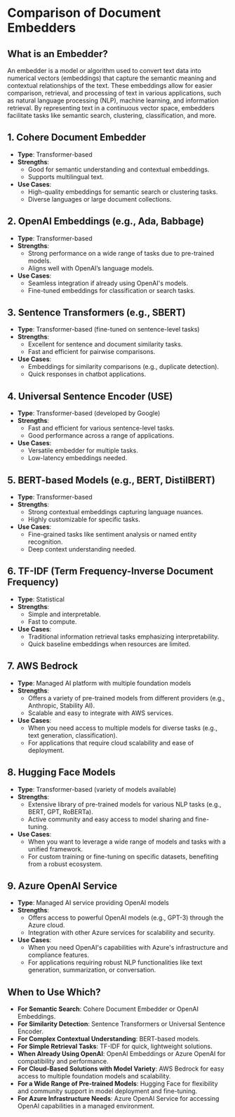 # Comparison of Document Embedders

## What is an Embedder?
An embedder is a model or algorithm used to convert text data into numerical vectors (embeddings) that capture the semantic meaning and contextual relationships of the text. These embeddings allow for easier comparison, retrieval, and processing of text in various applications, such as natural language processing (NLP), machine learning, and information retrieval. By representing text in a continuous vector space, embedders facilitate tasks like semantic search, clustering, classification, and more.

## 1. Cohere Document Embedder
- **Type**: Transformer-based
- **Strengths**:
    - Good for semantic understanding and contextual embeddings.
    - Supports multilingual text.
- **Use Cases**:
    - High-quality embeddings for semantic search or clustering tasks.
    - Diverse languages or large document collections.

## 2. OpenAI Embeddings (e.g., Ada, Babbage)
- **Type**: Transformer-based
- **Strengths**:
    - Strong performance on a wide range of tasks due to pre-trained models.
    - Aligns well with OpenAI’s language models.
- **Use Cases**:
    - Seamless integration if already using OpenAI's models.
    - Fine-tuned embeddings for classification or search tasks.

## 3. Sentence Transformers (e.g., SBERT)
- **Type**: Transformer-based (fine-tuned on sentence-level tasks)
- **Strengths**:
    - Excellent for sentence and document similarity tasks.
    - Fast and efficient for pairwise comparisons.
- **Use Cases**:
    - Embeddings for similarity comparisons (e.g., duplicate detection).
    - Quick responses in chatbot applications.

## 4. Universal Sentence Encoder (USE)
- **Type**: Transformer-based (developed by Google)
- **Strengths**:
    - Fast and efficient for various sentence-level tasks.
    - Good performance across a range of applications.
- **Use Cases**:
    - Versatile embedder for multiple tasks.
    - Low-latency embeddings needed.

## 5. BERT-based Models (e.g., BERT, DistilBERT)
- **Type**: Transformer-based
- **Strengths**:
    - Strong contextual embeddings capturing language nuances.
    - Highly customizable for specific tasks.
- **Use Cases**:
    - Fine-grained tasks like sentiment analysis or named entity recognition.
    - Deep context understanding needed.

## 6. TF-IDF (Term Frequency-Inverse Document Frequency)
- **Type**: Statistical
- **Strengths**:
    - Simple and interpretable.
    - Fast to compute.
- **Use Cases**:
    - Traditional information retrieval tasks emphasizing interpretability.
    - Quick baseline embeddings when resources are limited.

## 7. AWS Bedrock
- **Type**: Managed AI platform with multiple foundation models
- **Strengths**:
    - Offers a variety of pre-trained models from different providers (e.g., Anthropic, Stability AI).
    - Scalable and easy to integrate with AWS services.
- **Use Cases**:
    - When you need access to multiple models for diverse tasks (e.g., text generation, classification).
    - For applications that require cloud scalability and ease of deployment.

## 8. Hugging Face Models
- **Type**: Transformer-based (variety of models available)
- **Strengths**:
    - Extensive library of pre-trained models for various NLP tasks (e.g., BERT, GPT, RoBERTa).
    - Active community and easy access to model sharing and fine-tuning.
- **Use Cases**:
    - When you want to leverage a wide range of models and tasks with a unified framework.
    - For custom training or fine-tuning on specific datasets, benefiting from a robust ecosystem.

## 9. Azure OpenAI Service
- **Type**: Managed AI service providing OpenAI models
- **Strengths**:
    - Offers access to powerful OpenAI models (e.g., GPT-3) through the Azure cloud.
    - Integration with other Azure services for scalability and security.
- **Use Cases**:
    - When you need OpenAI's capabilities with Azure's infrastructure and compliance features.
    - For applications requiring robust NLP functionalities like text generation, summarization, or conversation.

## When to Use Which?
- **For Semantic Search**: Cohere Document Embedder or OpenAI Embeddings.
- **For Similarity Detection**: Sentence Transformers or Universal Sentence Encoder.
- **For Complex Contextual Understanding**: BERT-based models.
- **For Simple Retrieval Tasks**: TF-IDF for quick, lightweight solutions.
- **When Already Using OpenAI**: OpenAI Embeddings or Azure OpenAI for compatibility and performance.
- **For Cloud-Based Solutions with Model Variety**: AWS Bedrock for easy access to multiple foundation models and scalability.
- **For a Wide Range of Pre-trained Models**: Hugging Face for flexibility and community support in model deployment and fine-tuning.
- **For Azure Infrastructure Needs**: Azure OpenAI Service for accessing OpenAI capabilities in a managed environment.
